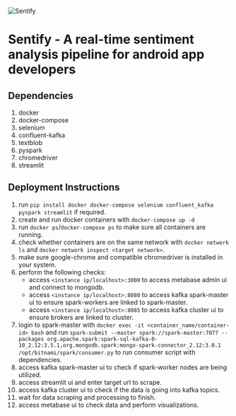 ![Sentify](https://github.com/user-attachments/assets/57740589-e684-437f-b3d6-c28f0276f150)
# Sentify - A real-time sentiment analysis pipeline for android app developers

## Dependencies
1. docker
2. docker-compose
3. selenium
4. confluent-kafka
5. textblob
6. pyspark
7. chromedriver
8. streamlit

## Deployment Instructions
1. run `pip install docker docker-compose selenium confluent_kafka pyspark streamlit` if required.
2. create and run docker containers with `docker-compose up -d`
3. run `docker ps`/`docker-compose ps` to make sure all containers are running.
4. check whether containers are on the same network with `docker network ls` and `docker network inspect <target network>`.
5. make sure google-chrome and compatible chromedriver is installed in your system.
6. perform the following checks:
    * access `<instance ip/localhost>:3000` to access metabase admin ui and connect to mongodb.
    * access `<instance ip/localhost>:8080` to access kafka spark-master ui to ensure spark-workers are linked to spark-master.
    * access `<instance ip/localhost>:8085` to access kafka cluster ui to ensure brokers are linked to cluster.
7. login to spark-master with `docker exec -it <container_name/container-id> bash` and run `spark-submit --master spark://spark-master:7077 --packages org.apache.spark:spark-sql-kafka-0-10_2.12:3.5.1,org.mongodb.spark:mongo-spark-connector_2.12:3.0.1 /opt/bitnami/spark/consumer.py` to run consumer script with dependencies.
8. access kafka spark-master ui to check if spark-worker nodes are being utilized.
9. access streamlit ui and enter target url to scrape.
10. access kafka cluster ui to check if the data is going into kafka topics. 
11. wait for data scraping and processing to finish.
12. access metabase ui to check data and perform visualizations.
